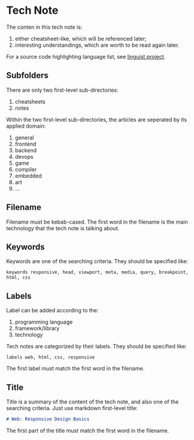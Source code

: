 # Tech Note
The conten in this tech note is:
1. either cheatsheet-like, which will be referenced later;
2. interesting understandings, which are worth to be read again later.

For a source code highlighting language list, see [linguist project](https://github.com/github/linguist/blob/master/lib/linguist/languages.yml).

## Subfolders
There are only two first-level sub-directories:
1. cheatsheets
2. notes

Within the two first-level sub-directories, the articles are seperated by its applied domain:
1. general
2. frontend
3. backend
4. devops
5. game
6. compiler
7. embedded
8. art
9. ...

## Filename
Filename must be kebab-cased. The first word in the filename is the main technology that the tech note is talking about.

## Keywords
Keywords are one of the searching criteria. They should be specified like:
```text
keywords responsive, head, viewport, meta, media, query, breakpoint, html, css
```

## Labels
Label can be added according to the:
1. programming language
2. framework/library
3. technology

Tech notes are categorized by their labels. They should be specified like:
```text
labels web, html, css, responsive
```

The first label must match the first word in the filename.

## Title
Title is a summary of the content of the tech note, and also one of the searching criteria. Just use markdown first-level title:
```markdown
# Web: Responsive Design Basics
```

The first part of the title must match the first word in the filename.
